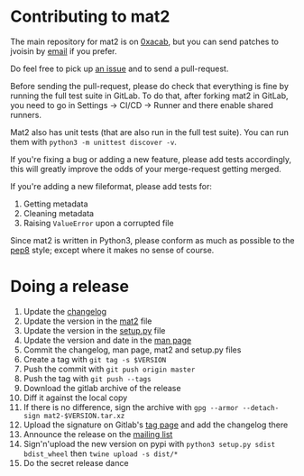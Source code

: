 # Contributing to mat2

The main repository for mat2 is on [0xacab]( https://0xacab.org/jvoisin/mat2 ),
but you can send patches to jvoisin by [email](https://dustri.org/) if you prefer.

Do feel free to pick up [an issue]( https://0xacab.org/jvoisin/mat2/issues )
and to send a pull-request.

Before sending the pull-request, please do check that everything is fine by
running the full test suite in GitLab. To do that, after forking mat2 in GitLab,
you need to go in Settings -> CI/CD -> Runner and there enable shared runners.

Mat2 also has unit tests (that are also run in the full test suite). You can run
them with `python3 -m unittest discover -v`.

If you're fixing a bug or adding a new feature, please add tests accordingly,
this will greatly improve the odds of your merge-request getting merged.

If you're adding a new fileformat, please add tests for:

1. Getting metadata
2. Cleaning metadata
3. Raising `ValueError` upon a corrupted file

Since mat2 is written in Python3, please conform as much as possible to the
[pep8]( https://pep8.org/ ) style; except where it makes no sense of course.

# Doing a release

1. Update the [changelog](https://0xacab.org/jvoisin/mat2/blob/master/CHANGELOG.md)
2. Update the version in the [mat2](https://0xacab.org/jvoisin/mat2/blob/master/mat2) file
3. Update the version in the [setup.py](https://0xacab.org/jvoisin/mat2/blob/master/setup.py) file
4. Update the version and date in the [man page](https://0xacab.org/jvoisin/mat2/blob/master/doc/mat2.1)
5. Commit the changelog, man page, mat2 and setup.py files
6. Create a tag with `git tag -s $VERSION`
7. Push the commit with `git push origin master`
8. Push the tag with `git push --tags`
9. Download the gitlab archive of the release
10. Diff it against the local copy
11. If there is no difference, sign the archive with `gpg --armor --detach-sign mat2-$VERSION.tar.xz`
12. Upload the signature on Gitlab's [tag page](https://0xacab.org/jvoisin/mat2/tags) and add the changelog there
13. Announce the release on the [mailing list](https://mailman.boum.org/listinfo/mat-dev)
14. Sign'n'upload the new version on pypi with `python3 setup.py sdist bdist_wheel` then `twine upload -s dist/*`
15. Do the secret release dance
